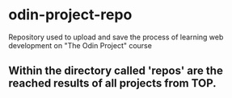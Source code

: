 # odin-project-repo
Repository used to upload and save the process of learning web development on "The Odin Project" course

## Within the directory called 'repos' are the reached results of all projects from TOP. 

